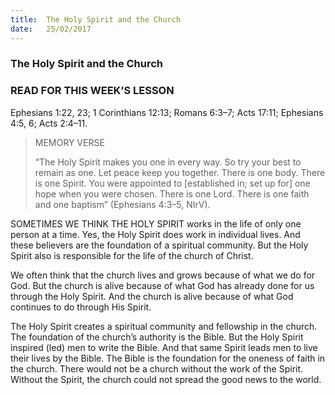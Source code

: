 ```yaml
---
title:  The Holy Spirit and the Church
date:   25/02/2017
---
```


### The Holy Spirit and the Church

### READ FOR THIS WEEK’S LESSON
Ephesians 1:22, 23; 1 Corinthians 12:13; Romans 6:3–7; Acts 17:11; Ephesians 4:5, 6; Acts 2:4–11. 

> <p>MEMORY VERSE</p>
> “The Holy Spirit makes you one in every way. So try your best to remain as one. Let peace keep you together. There is one body. There is one Spirit. You were appointed to [established in; set up for] one hope when you were chosen. There is one Lord. There is one faith and one baptism” (Ephesians 4:3–5, NIrV).

SOMETIMES WE THINK THE HOLY SPIRIT works in the life of only one person at a time. Yes, the Holy Spirit does work in individual lives. And these believers are the foundation of a spiritual community. But the Holy Spirit also is responsible for the life of the church of Christ. 

We often think that the church lives and grows because of what we do for God. But the church is alive because of what God has already done for us through the Holy Spirit. And the church is alive because of what God continues to do through His Spirit. 

The Holy Spirit creates a spiritual community and fellowship in the church. The foundation of the church’s authority is the Bible. But the Holy Spirit inspired (led) men to write the Bible. And that same Spirit leads men to live their lives by the Bible. The Bible is the foundation for the oneness of faith in the church. There would not be a church without the work of the Spirit. Without the Spirit, the church could not spread the good news to the world. 
